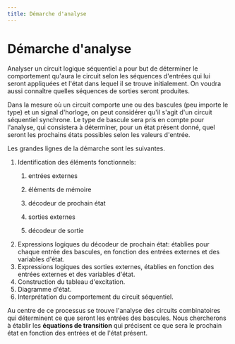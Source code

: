 ```yaml
---
title: Démarche d'analyse
---
```


# Démarche d'analyse

Analyser un circuit logique séquentiel a pour but de déterminer le
comportement qu'aura le circuit selon les séquences d'entrées qui lui
seront appliquées et l'état dans lequel il se trouve initialement. On
voudra aussi connaître quelles séquences de sorties seront produites.

Dans la mesure où un circuit comporte une ou des bascules (peu importe
le type) et un signal d'horloge, on peut considérer qu'il s'agit d'un
circuit séquentiel synchrone. Le type de bascule sera pris en compte
pour l'analyse, qui consistera à déterminer, pour un état présent
donné, quel seront les prochains états possibles selon les valeurs
d'entrée.

Les grandes lignes de la démarche sont les suivantes.

1.  Identification des éléments fonctionnels:
    1.  entrées externes
    
    2.  éléments de mémoire
    
    3.  décodeur de prochain état
    
    4.  sorties externes
    
    5.  décodeur de sortie
2.  Expressions logiques du décodeur de prochain état: établies pour
    chaque entrée des bascules, en fonction des entrées externes et des
    variables d'état.
3.  Expressions logiques des sorties externes, établies en fonction des
    entrées externes et des variables d'état.
4.  Construction du tableau d'excitation.
5.  Diagramme d'état.
6.  Interprétation du comportement du circuit séquentiel.

Au centre de ce processus se trouve l'analyse des circuits
combinatoires qui déterminent ce que seront les entrées des
bascules. Nous chercherons à établir les **équations de transition**
qui précisent ce que sera le prochain état en fonction des entrées et
de l'état présent.
